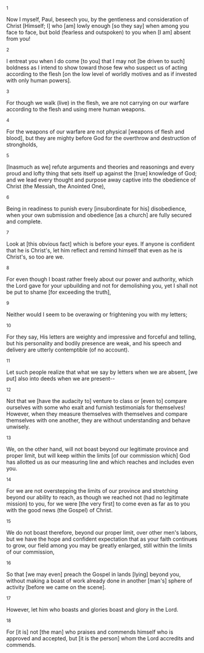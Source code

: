 <sup>1</sup> 

Now I myself, Paul, beseech you, by the gentleness and consideration of Christ [Himself; I] who [am] lowly enough [so they say] when among you face to face, but bold (fearless and outspoken) to you when [I am] absent from you! 

<sup>2</sup> 

I entreat you when I do come [to you] that I may not [be driven to such] boldness as I intend to show toward those few who suspect us of acting according to the flesh [on the low level of worldly motives and as if invested with only human powers]. 

<sup>3</sup> 

For though we walk (live) in the flesh, we are not carrying on our warfare according to the flesh and using mere human weapons. 

<sup>4</sup> 

For the weapons of our warfare are not physical [weapons of flesh and blood], but they are mighty before God for the overthrow and destruction of strongholds, 

<sup>5</sup> 

[Inasmuch as we] refute arguments and theories and reasonings and every proud and lofty thing that sets itself up against the [true] knowledge of God; and we lead every thought and purpose away captive into the obedience of Christ (the Messiah, the Anointed One), 

<sup>6</sup> 

Being in readiness to punish every [insubordinate for his] disobedience, when your own submission and obedience [as a church] are fully secured and complete. 

<sup>7</sup> 

Look at [this obvious fact] which is before your eyes. If anyone is confident that he is Christ's, let him reflect and remind himself that even as he is Christ's, so too are we. 

<sup>8</sup> 

For even though I boast rather freely about our power and authority, which the Lord gave for your upbuilding and not for demolishing you, yet I shall not be put to shame [for exceeding the truth], 

<sup>9</sup> 

Neither would I seem to be overawing or frightening you with my letters; 

<sup>10</sup> 

For they say, His letters are weighty and impressive and forceful and telling, but his personality and bodily presence are weak, and his speech and delivery are utterly contemptible (of no account). 

<sup>11</sup> 

Let such people realize that what we say by letters when we are absent, [we put] also into deeds when we are present-- 

<sup>12</sup> 

Not that we [have the audacity to] venture to class or [even to] compare ourselves with some who exalt and furnish testimonials for themselves! However, when they measure themselves with themselves and compare themselves with one another, they are without understanding and behave unwisely. 

<sup>13</sup> 

We, on the other hand, will not boast beyond our legitimate province and proper limit, but will keep within the limits [of our commission which] God has allotted us as our measuring line and which reaches and includes even you. 

<sup>14</sup> 

For we are not overstepping the limits of our province and stretching beyond our ability to reach, as though we reached not (had no legitimate mission) to you, for we were [the very first] to come even as far as to you with the good news (the Gospel) of Christ. 

<sup>15</sup> 

We do not boast therefore, beyond our proper limit, over other men's labors, but we have the hope and confident expectation that as your faith continues to grow, our field among you may be greatly enlarged, still within the limits of our commission, 

<sup>16</sup> 

So that [we may even] preach the Gospel in lands [lying] beyond you, without making a boast of work already done in another [man's] sphere of activity [before we came on the scene]. 

<sup>17</sup> 

However, let him who boasts and glories boast and glory in the Lord. 

<sup>18</sup> 

For [it is] not [the man] who praises and commends himself who is approved and accepted, but [it is the person] whom the Lord accredits and commends.